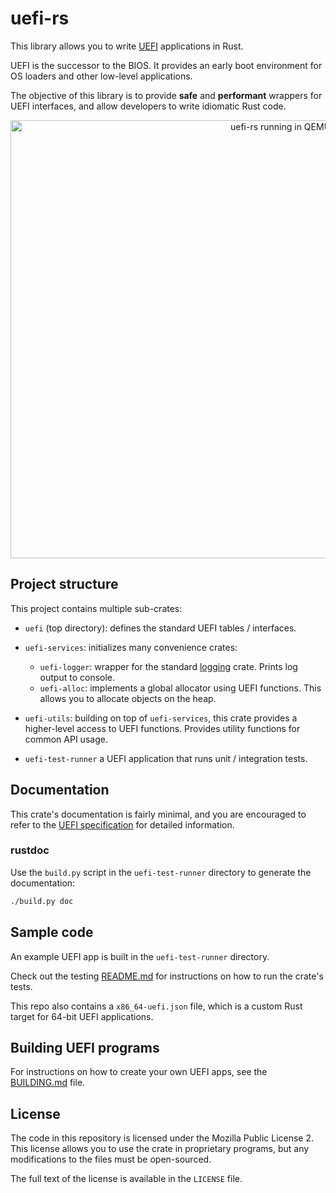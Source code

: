 # uefi-rs

This library allows you to write [UEFI][uefi] applications in Rust.

UEFI is the successor to the BIOS. It provides an early boot environment for OS loaders
and other low-level applications.

The objective of this library is to provide **safe** and **performant** wrappers for UEFI
interfaces, and allow developers to write idiomatic Rust code.

[uefi]: https://en.wikipedia.org/wiki/Unified_Extensible_Firmware_Interface

<p align="center">
  <img width="848px" height="701px" alt="uefi-rs running in QEMU" src="https://imgur.com/SFPSVuO.png"/>
</p>

## Project structure

This project contains multiple sub-crates:

- `uefi` (top directory): defines the standard UEFI tables / interfaces.

- `uefi-services`: initializes many convenience crates:
  - `uefi-logger`: wrapper for the standard [logging](https://github.com/rust-lang-nursery/log) crate. Prints log output to console.
  - `uefi-alloc`: implements a global allocator using UEFI functions. This allows you to allocate objects on the heap.

- `uefi-utils`: building on top of `uefi-services`, this crate provides a higher-level access to UEFI functions.
  Provides utility functions for common API usage.

- `uefi-test-runner` a UEFI application that runs unit / integration tests.

## Documentation

This crate's documentation is fairly minimal, and you are encouraged to refer to
the [UEFI specification][spec] for detailed information.

[spec]: http://www.uefi.org/specifications

### rustdoc

Use the `build.py` script in the `uefi-test-runner` directory to generate the documentation:

```sh
./build.py doc
```

## Sample code

An example UEFI app is built in the `uefi-test-runner` directory.

Check out the testing [README.md](uefi-test-runner/README.md) for instructions on how to run the crate's tests.

This repo also contains a `x86_64-uefi.json` file, which is a custom Rust target for 64-bit UEFI applications.

## Building UEFI programs

For instructions on how to create your own UEFI apps, see the [BUILDING.md](BUILDING.md) file.

## License

The code in this repository is licensed under the Mozilla Public License 2.
This license allows you to use the crate in proprietary programs, but any modifications to the files must be open-sourced.

The full text of the license is available in the `LICENSE` file.
